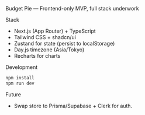 Budget Pie — Frontend-only MVP, full stack underwork

Stack
- Next.js (App Router) + TypeScript
- Tailwind CSS + shadcn/ui
- Zustand for state (persist to localStorage)
- Day.js timezone (Asia/Tokyo)
- Recharts for charts

Development
```bash
npm install
npm run dev
```

Future
- Swap store to Prisma/Supabase + Clerk for auth.

